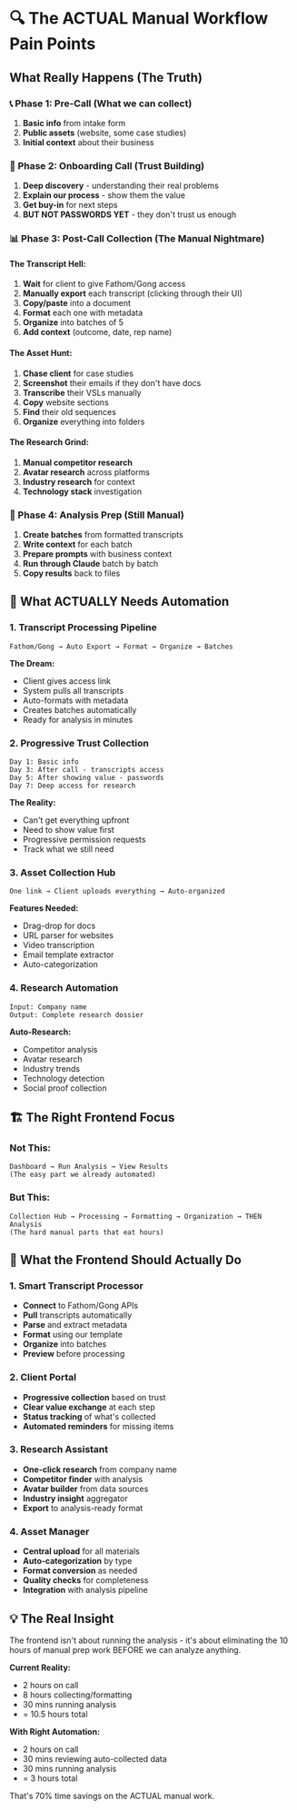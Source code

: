 # 🔍 The ACTUAL Manual Workflow Pain Points

## What Really Happens (The Truth)

### 📞 Phase 1: Pre-Call (What we can collect)
1. **Basic info** from intake form
2. **Public assets** (website, some case studies)
3. **Initial context** about their business

### 🤝 Phase 2: Onboarding Call (Trust Building)
1. **Deep discovery** - understanding their real problems
2. **Explain our process** - show them the value
3. **Get buy-in** for next steps
4. **BUT NOT PASSWORDS YET** - they don't trust us enough

### 📊 Phase 3: Post-Call Collection (The Manual Nightmare)

#### The Transcript Hell:
1. **Wait** for client to give Fathom/Gong access
2. **Manually export** each transcript (clicking through their UI)
3. **Copy/paste** into a document
4. **Format** each one with metadata
5. **Organize** into batches of 5
6. **Add context** (outcome, date, rep name)

#### The Asset Hunt:
1. **Chase client** for case studies
2. **Screenshot** their emails if they don't have docs
3. **Transcribe** their VSLs manually
4. **Copy** website sections
5. **Find** their old sequences
6. **Organize** everything into folders

#### The Research Grind:
1. **Manual competitor research** 
2. **Avatar research** across platforms
3. **Industry research** for context
4. **Technology stack** investigation

### 🔄 Phase 4: Analysis Prep (Still Manual)
1. **Create batches** from formatted transcripts
2. **Write context** for each batch
3. **Prepare prompts** with business context
4. **Run through Claude** batch by batch
5. **Copy results** back to files

## 🎯 What ACTUALLY Needs Automation

### 1. Transcript Processing Pipeline
```
Fathom/Gong → Auto Export → Format → Organize → Batches
```

**The Dream:**
- Client gives access link
- System pulls all transcripts
- Auto-formats with metadata
- Creates batches automatically
- Ready for analysis in minutes

### 2. Progressive Trust Collection
```
Day 1: Basic info
Day 3: After call - transcripts access
Day 5: After showing value - passwords
Day 7: Deep access for research
```

**The Reality:**
- Can't get everything upfront
- Need to show value first
- Progressive permission requests
- Track what we still need

### 3. Asset Collection Hub
```
One link → Client uploads everything → Auto-organized
```

**Features Needed:**
- Drag-drop for docs
- URL parser for websites
- Video transcription
- Email template extractor
- Auto-categorization

### 4. Research Automation
```
Input: Company name
Output: Complete research dossier
```

**Auto-Research:**
- Competitor analysis
- Avatar research
- Industry trends
- Technology detection
- Social proof collection

## 🏗️ The Right Frontend Focus

### Not This:
```
Dashboard → Run Analysis → View Results
(The easy part we already automated)
```

### But This:
```
Collection Hub → Processing → Formatting → Organization → THEN Analysis
(The hard manual parts that eat hours)
```

## 📱 What the Frontend Should Actually Do

### 1. Smart Transcript Processor
- **Connect** to Fathom/Gong APIs
- **Pull** transcripts automatically
- **Parse** and extract metadata
- **Format** using our template
- **Organize** into batches
- **Preview** before processing

### 2. Client Portal
- **Progressive collection** based on trust
- **Clear value exchange** at each step
- **Status tracking** of what's collected
- **Automated reminders** for missing items

### 3. Research Assistant
- **One-click research** from company name
- **Competitor finder** with analysis
- **Avatar builder** from data sources
- **Industry insight** aggregator
- **Export** to analysis-ready format

### 4. Asset Manager
- **Central upload** for all materials
- **Auto-categorization** by type
- **Format conversion** as needed
- **Quality checks** for completeness
- **Integration** with analysis pipeline

## 💡 The Real Insight

The frontend isn't about running the analysis - it's about eliminating the 10 hours of manual prep work BEFORE we can analyze anything.

**Current Reality:**
- 2 hours on call
- 8 hours collecting/formatting
- 30 mins running analysis
- = 10.5 hours total

**With Right Automation:**
- 2 hours on call
- 30 mins reviewing auto-collected data
- 30 mins running analysis
- = 3 hours total

That's 70% time savings on the ACTUAL manual work.
